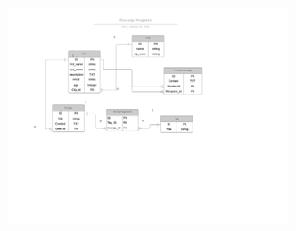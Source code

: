 ![GossipProjectRails.png](https://github.com/totaotata/AirbnDog/blob/master/GossipProjectRails.png)
